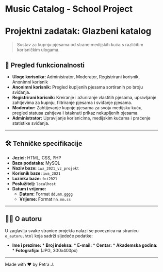 # Music Catalog - School Project

<!-- 
                                                                      
 ▄▄▄▄▄           ▄             ▀             ▀             ▄          
 █   ▀█  ▄▄▄   ▄▄█▄▄   ▄ ▄▄  ▄▄▄     ▄▄▄   ▄▄▄     ▄▄▄     █     ▄▄▄  
 █▄▄▄█▀ █▀  █    █     █▀  ▀   █    █▀  ▀    █    ▀   █         █   ▀ 
 █      █▀▀▀▀    █     █       █    █        █    ▄▀▀▀█          ▀▀▀▄ 
 █      ▀█▄▄▀    ▀▄▄   █     ▄▄█▄▄  ▀█▄▄▀  ▄▄█▄▄  ▀▄▄▀█         ▀▄▄▄▀ 
                                                                      
                                                                      
                                                                      
 █                                                                    
 █ ▄▄    ▄▄▄   ▄▄▄▄▄   ▄▄▄   ▄▄▄▄    ▄▄▄    ▄▄▄▄   ▄▄▄                
 █▀  █  █▀ ▀█  █ █ █  █▀  █  █▀ ▀█  ▀   █  █▀ ▀█  █▀  █               
 █   █  █   █  █ █ █  █▀▀▀▀  █   █  ▄▀▀▀█  █   █  █▀▀▀▀               
 █   █  ▀█▄█▀  █ █ █  ▀█▄▄▀  ██▄█▀  ▀▄▄▀█  ▀█▄▀█  ▀█▄▄▀               
                             █              ▄  █                      
                             ▀               ▀▀                       

welcome to my source code, pls excuse the mess ¯\_(ツ)_/¯  

-->

# Projektni zadatak: Glazbeni katalog

> Sustav za kupnju pjesama od strane medijskih kuća s različitim korisničkim ulogama.

## 📝 Pregled funkcionalnosti

* **Uloge korisnika:** Administrator, Moderator, Registrirani korisnik, Anonimni korisnik
* **Anonimni korisnik:** Pregled kupljenih pjesama sortiranih po broju sviđanja.
* **Registrirani korisnik:** Kreiranje i ažuriranje vlastitih pjesama, upravljanje zahtjevima za kupnju, filtriranje pjesama i sviđanje pjesama.
* **Moderator:** Zahtijevanje kupnje pjesama za svoju medijsku kuću, pregled statusa zahtjeva i istaknuti prikaz nekupljenih pjesama.
* **Administrator:** Upravljanje korisnicima, medijskim kućama i praćenje statistike sviđanja.

---

## 🛠️ Tehničke specifikacije

* **Jezici:** HTML, CSS, PHP
* **Baza podataka:** MySQL
* **Naziv baze:** `iwa_2021_vz_projekt`
* **Korisnik baze:** `iwa_2021`
* **Lozinka baze:** `foi2021`
* **Poslužitelj:** `localhost`
* **Datum i vrijeme:**
    * **Datum:** Format `dd.mm.gggg`
    * **Vrijeme:** Format `hh.mm.ss`

---

## 👨‍💻 O autoru

U zaglavlju svake stranice projekta nalazi se poveznica na stranicu `o_autoru.html` koja sadrži sljedeće podatke:

* **Ime i prezime:** * **Broj indeksa:** * **E-mail:** * **Centar:** * **Akademska godina:** * **Fotografija:** (JPG, 300x400px)

---
Made with ❤️ by Petra J.
